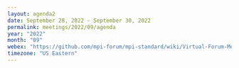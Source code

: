 ```yaml
---
layout: agenda2
date: September 28, 2022 - September 30, 2022
permalink: meetings/2022/09/agenda
year: "2022"
month: "09"
webex: "https://github.com/mpi-forum/mpi-standard/wiki/Virtual-Forum-Meeting-Information"
timezone: "US Eastern"
---
```

